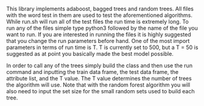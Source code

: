 This library implements adaboost, bagged trees and 
random trees. All files with the word test in them
are used to test the aforementioned algorithms. While run.sh
will run all of the test files the run time is extremely long.
To run any of the files simple type python3 followed by the name
of the file you want to run. If you are interested in running the files it is highly
suggested that you change the run parameters before hand. 
One of the most import parameters in terms of run time is T.
T is currently set to 500, but a T = 50 is suggested as at
point you basically made the best model possible.

In order to call any of the trees simply build the class and then use
the run command and inputting the train data frame, the test data frame,
the attribute list, and the T value. The T value determines the number 
of trees the algorithm will use. Note that with the random forest algorithm
you will also need to input the set size for the small random sets used to 
build each tree.